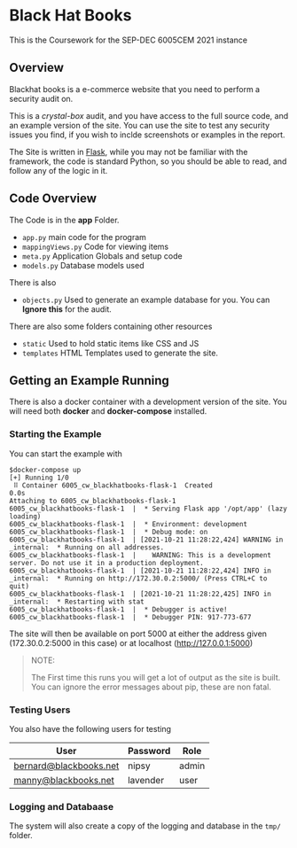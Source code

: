 # Black Hat Books

This is the Coursework for the SEP-DEC 6005CEM 2021 instance

## Overview

Blackhat books is a e-commerce website that you need to perform a security audit on.

This is a *crystal-box* audit, and you have access to the full source code,
and an example version of the site.  You can use the site to test any security issues you find, if you wish to inclde screenshots or examples in the report.

The Site is written in [Flask](https://flask.palletsprojects.com/en/2.0.x/),  while you may not
be familiar with the framework, the code is standard Python, so you should be able to read, and follow
any of the logic in it.

## Code Overview

The Code is in the **app** Folder.

  - ```app.py``` main code for the program
  - ```mappingViews.py``` Code for viewing items
  - ```meta.py``` Application Globals and setup code
  - ```models.py``` Database models used
  
There is also 

 - ```objects.py``` Used to generate an example database for you.  You can **Ignore this** for the audit.
 
There are also some folders containing other resources

 - ```static```  Used to hold static items like CSS and JS
 - ```templates``` HTML Templates used to generate the site.
 
 
## Getting an Example Running

There is also a docker container with a development version of the site.
You will need both **docker** and **docker-compose** installed.


### Starting the Example

You can start the example with

```
$docker-compose up
[+] Running 1/0
 ⠿ Container 6005_cw_blackhatbooks-flask-1  Created                                   0.0s
Attaching to 6005_cw_blackhatbooks-flask-1
6005_cw_blackhatbooks-flask-1  |  * Serving Flask app '/opt/app' (lazy loading)
6005_cw_blackhatbooks-flask-1  |  * Environment: development
6005_cw_blackhatbooks-flask-1  |  * Debug mode: on
6005_cw_blackhatbooks-flask-1  | [2021-10-21 11:28:22,424] WARNING in _internal:  * Running on all addresses.
6005_cw_blackhatbooks-flask-1  |    WARNING: This is a development server. Do not use it in a production deployment.
6005_cw_blackhatbooks-flask-1  | [2021-10-21 11:28:22,424] INFO in _internal:  * Running on http://172.30.0.2:5000/ (Press CTRL+C to quit)
6005_cw_blackhatbooks-flask-1  | [2021-10-21 11:28:22,425] INFO in _internal:  * Restarting with stat
6005_cw_blackhatbooks-flask-1  |  * Debugger is active!
6005_cw_blackhatbooks-flask-1  |  * Debugger PIN: 917-773-677

```

The site will then be available on port 5000 at either the address given (172.30.0.2:5000 in this case)
or at localhost (http://127.0.0.1:5000)


> NOTE:
> 
> The First time this runs you will get a lot of output as the site is built.
> You can ignore the error messages about pip, these are non fatal.


### Testing Users

You also have the following users for testing 

| User                   | Password | Role  |
|------------------------|----------|-------|
| bernard@blackbooks.net | nipsy    | admin |
| manny@blackbooks.net   | lavender | user  |

### Logging and Databaase

The system will also create a copy of the logging and database in the ```tmp/``` folder.
